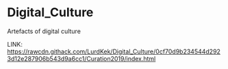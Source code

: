 # Digital_Culture
Artefacts of digital culture

LINK: https://rawcdn.githack.com/LurdKek/Digital_Culture/0cf70d9b234544d2923d12e287906b543d9a6cc1/Curation2019/index.html
